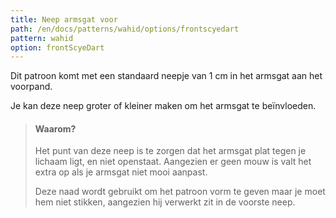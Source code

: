```yaml
---
title: Neep armsgat voor
path: /en/docs/patterns/wahid/options/frontscyedart
pattern: wahid
option: frontScyeDart
---
```


Dit patroon komt met een standaard neepje van 1 cm in het armsgat aan het voorpand.

Je kan deze neep groter of kleiner maken om het armsgat te beïnvloeden.

> #### Waarom?
> 
> Het punt van deze neep is te zorgen dat het armsgat plat tegen je lichaam ligt, en niet openstaat. Aangezien er geen mouw is valt het extra op als je armsgat niet mooi aanpast.
> 
> Deze naad wordt gebruikt om het patroon vorm te geven maar je moet hem niet stikken, aangezien hij verwerkt zit in de voorste neep.